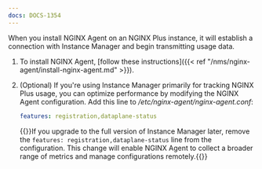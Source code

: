 ```yaml
---
docs: DOCS-1354
---
```


When you install NGINX Agent on an NGINX Plus instance, it will establish a connection with Instance Manager and begin transmitting usage data.

1. To install NGINX Agent, [follow these instructions]({{< ref "/nms/nginx-agent/install-nginx-agent.md" >}}).

2. (Optional) If you're using Instance Manager primarily for tracking NGINX Plus usage, you can optimize performance by modifying the NGINX Agent configuration. Add this line to _/etc/nginx-agent/nginx-agent.conf_:

   ``` yaml
   features: registration,dataplane-status
   ```

   {{<note>}}If you upgrade to the full version of Instance Manager later, remove the `features: registration,dataplane-status` line from the configuration. This change will enable NGINX Agent to collect a broader range of metrics and manage configurations remotely.{{</note>}}
